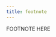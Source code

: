 ```yaml
---
title: footnote
---
```


FOOTNOTE HERE
<!-- * this is a demo site of the [gatsby-starter-personal-blog](https://github.com/greglobinski/gatsby-starter-personal-blog)
* built by [greg lobinski](https://www.greglobinski.com)
* GatsbyJS, ReactJs, CSS in JS - [Front-end web development with Greg](https://dev.greglobinski.com)
* deliverd by [Netlify](https://www.netlify.com/)
* photos by [unsplash.com](https://unsplash.com) -->
